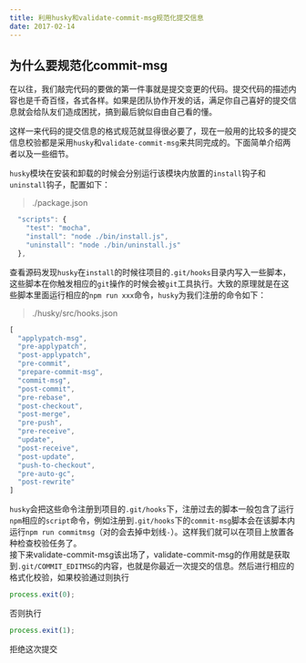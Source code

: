 ```yaml
---
title: 利用husky和validate-commit-msg规范化提交信息
date: 2017-02-14
---
```

## 为什么要规范化commit-msg

在以往，我们敲完代码的要做的第一件事就是提交变更的代码。提交代码的描述内容也是千奇百怪，各式各样。如果是团队协作开发的话，满足你自己喜好的提交信息就会给队友们造成困扰，搞到最后貌似自由自己看的懂。  

这样一来代码的提交信息的格式规范就显得很必要了，现在一般用的比较多的提交信息校验都是采用`husky`和`validate-commit-msg`来共同完成的。下面简单介绍两者以及一些细节。  

`husky`模块在安装和卸载的时候会分别运行该模块内放置的`install`钩子和`uninstall`钩子，配置如下：  

> ./package.json  

``` javascript
  "scripts": {
    "test": "mocha",
    "install": "node ./bin/install.js",
    "uninstall": "node ./bin/uninstall.js"
  },
```
查看源码发现`husky`在`install`的时候往项目的`.git/hooks`目录内写入一些脚本，这些脚本在你触发相应的`git`操作的时候会被`git`工具执行。大致的原理就是在这些脚本里面运行相应的`npm run xxx`命令，`husky`为我们注册的命令如下：  

> ./husky/src/hooks.json  

``` javascript
[
  "applypatch-msg",
  "pre-applypatch",
  "post-applypatch",
  "pre-commit",
  "prepare-commit-msg",
  "commit-msg",
  "post-commit",
  "pre-rebase",
  "post-checkout",
  "post-merge",
  "pre-push",
  "pre-receive",
  "update",
  "post-receive",
  "post-update",
  "push-to-checkout",
  "pre-auto-gc",
  "post-rewrite"
]
```

`husky`会把这些命令注册到项目的`.git/hooks`下，注册过去的脚本一般包含了运行`npm`相应的`script`命令，例如注册到`.git/hooks`下的`commit-msg`脚本会在该脚本内运行`npm run commitmsg`（对的会去掉中划线`-`）。这样我们就可以在项目上放置各种检查校验任务了。  
接下来validate-commit-msg该出场了，validate-commit-msg的作用就是获取到`.git/COMMIT_EDITMSG`的内容，也就是你最近一次提交的信息。然后进行相应的格式化校验，如果校验通过则执行
```javascript
process.exit(0);
```
否则执行
```javascript
process.exit(1);
```
拒绝这次提交
